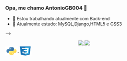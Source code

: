 ### Opa, me chamo AntonioGB004 👋

- 🔭 Estou trabalhando atualmente com Back-end
- 🌱 Atualmente estudo: MySQL,Django,HTML5 e CSS3

-->
<div align="center">
  <a href="https://github.com/Naptoss">
  <img height="180em" src="https://github-readme-stats.vercel.app/api?username=Naptoss&show_icons=true&theme=dracula&include_all_commits=true&count_private=true"/>
  <img height="180em" src="https://github-readme-stats.vercel.app/api/top-langs/?username=Naptoss&layout=compact&langs_count=7&theme=dracula"/>
</div>
   <img align="center" alt="Rafa-Python" height="30" width="40" src="https://raw.githubusercontent.com/devicons/devicon/master/icons/python/python-original.svg">
  <img align="center" alt="Rafa-CSS" height="30" width="40" src="https://raw.githubusercontent.com/devicons/devicon/master/icons/css3/css3-original.svg">
